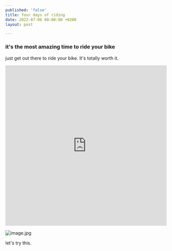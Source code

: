 ```yaml
---
published: 'false'
title: four days of riding
date: 2022-07-06 00:00:00 +0200
layout: post

---
```

### it's the most amazing time to ride your bike

just get out there to ride your bike. It's totally worth it.

<iframe src="https://gpx.studio/?state=%7B%22urls%22:%5B%22https%3A%2F%2Fnevvkid.github.io%2Fjekyll-cycle-log%2Froutes%2Fberlin-copenhagen-2019-stage2.gpx%22%5D%7D&embed&source=cosm&distance&direction" width="100%" height="500" frameborder="0" allowfullscreen><p><a href="https://gpx.studio/?state=%7B%22urls%22:%5B%22https%3A%2F%2Fnevvkid.github.io%2Fjekyll-cycle-log%2Froutes%2Fberlin-copenhagen-2019-stage2.gpx%22%5D%7D></a></p></iframe>

![image.jpg](https://nevvkid.github.io/bikepacking-jojos.de//uploads/image.jpg)
  
  let's try this.